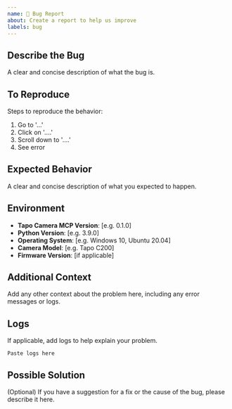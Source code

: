 ```yaml
---
name: 🐛 Bug Report
about: Create a report to help us improve
labels: bug
---
```


## Describe the Bug
A clear and concise description of what the bug is.

## To Reproduce
Steps to reproduce the behavior:
1. Go to '...'
2. Click on '....'
3. Scroll down to '....'
4. See error

## Expected Behavior
A clear and concise description of what you expected to happen.

## Environment
- **Tapo Camera MCP Version**: [e.g. 0.1.0]
- **Python Version**: [e.g. 3.9.0]
- **Operating System**: [e.g. Windows 10, Ubuntu 20.04]
- **Camera Model**: [e.g. Tapo C200]
- **Firmware Version**: [if applicable]

## Additional Context
Add any other context about the problem here, including any error messages or logs.

## Logs
If applicable, add logs to help explain your problem.

```
Paste logs here
```

## Possible Solution
(Optional) If you have a suggestion for a fix or the cause of the bug, please describe it here.
